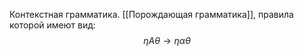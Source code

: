 Контекстная грамматика. [[Порождающая грамматика]], правила которой имеют вид:
$$\eta A \theta \rightarrow \eta \alpha \theta$$